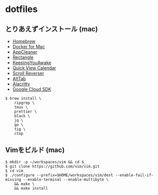 # dotfiles

## とりあえずインストール (mac)

* [Homebrew](https://brew.sh/)
* [Docker for Mac](https://docs.docker.com/docker-for-mac/)
* [AppCleaner](https://freemacsoft.net/appcleaner/)
* [Rectangle](https://rectangleapp.com/)
* [KeepingYouAwake](https://github.com/newmarcel/KeepingYouAwake)
* [Quick View Calendar](https://apps.apple.com/jp/app/id1087080039)
* [Scroll Reverser](https://pilotmoon.com/scrollreverser/)
* [AltTab](https://alt-tab-macos.netlify.app/)
* [Alacritty](https://github.com/alacritty/alacritty)
* [Google Cloud SDK](https://cloud.google.com/sdk/docs/install)

```
$ brew install \
    ripgrep \
    tmux \
    prettier \
    black \
    jq \
    go \
    tig \
    ctop
```

## Vimをビルド (mac)

```
$ mkdir -p ~/workspaces/vim && cd $_
$ git clone https://github.com/vim/vim.git
$ cd vim
$ ./configure --prefix=$HOME/workspaces/vim/dest --enable-fail-if-missing --enable-terminal --enable-multibyte \
    && make \
    && make install
```
